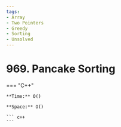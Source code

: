 ```yaml
---
tags:
- Array
- Two Pointers
- Greedy
- Sorting
- Unsolved
---
```



# 969. Pancake Sorting

=== "C++"

    **Time:** O()

    **Space:** O()

    ``` c++
    ```